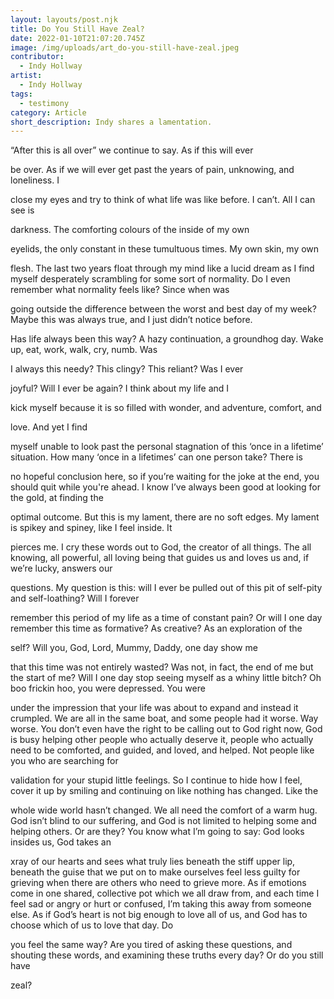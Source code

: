 ```yaml
---
layout: layouts/post.njk
title: Do You Still Have Zeal?
date: 2022-01-10T21:07:20.745Z
image: /img/uploads/art_do-you-still-have-zeal.jpeg
contributor:
  - Indy Hollway
artist:
  - Indy Hollway
tags:
  - testimony
category: Article
short_description: Indy shares a lamentation.
---
```

“After this is all over” we continue to say. As if this will ever 

be over. As if we will ever get past the years of pain, unknowing, and loneliness. I 

close my eyes and try to think of what life was like before. I can’t. All I can see is 

darkness. The comforting colours of the inside of my own 

eyelids, the only constant in these tumultuous times. My own skin, my own 

flesh. The last two years float through my mind like a lucid dream as I find myself desperately scrambling for some sort of normality. Do I even remember what normality feels like? Since when was 

going outside the difference between the worst and best day of my week? Maybe this was always true, and I just didn’t notice before. 

Has life always been this way? A hazy continuation, a groundhog day. Wake up, eat, work, walk, cry, numb. Was

I always this needy? This clingy? This reliant? Was I ever 

joyful? Will I ever be again? I think about my life and I 

kick myself because it is so filled with wonder, and adventure, comfort, and

love. And yet I find

myself unable to look past the personal stagnation of this ‘once in a lifetime’ situation. How many ‘once in a lifetimes’ can one person take? There is 

no hopeful conclusion here, so if you’re waiting for the joke at the end, you should quit while you're ahead. I know I’ve always been good at looking for the gold, at finding the 

optimal outcome. But this is my lament, there are no soft edges. My lament is spikey and spiney, like I feel inside. It 

pierces me. I cry these words out to God, the creator of all things. The all knowing, all powerful, all loving being that guides us and loves us and, if we’re lucky, answers our 

questions. My question is this: will I ever be pulled out of this pit of self-pity and self-loathing? Will I forever 

remember this period of my life as a time of constant pain? Or will I one day remember this time as formative? As creative? As an exploration of the 

self? Will you, God, Lord, Mummy, Daddy, one day show me 

that this time was not entirely wasted? Was not, in fact, the end of me but the start of me? Will I one day stop seeing myself as a whiny little bitch? Oh boo frickin hoo, you were depressed. You were 

under the impression that your life was about to expand and instead it crumpled. We are all in the same boat, and some people had it worse. Way worse. You don’t even have the right to be calling out to God right now, God is busy helping other people who actually deserve it, people who actually need to be comforted, and guided, and loved, and helped. Not people like you who are searching for 

validation for your stupid little feelings. So I continue to hide how I feel, cover it up by smiling and continuing on like nothing has changed. Like the 

whole wide world hasn’t changed. We all need the comfort of a warm hug. God isn’t blind to our suffering, and God is not limited to helping some and helping others. Or are they? You know what I’m going to say: God looks insides us, God takes an 

xray of our hearts and sees what truly lies beneath the stiff upper lip, beneath the guise that we put on to make ourselves feel less guilty for grieving when there are others who need to grieve more. As if emotions come in one shared, collective pot which we all draw from, and each time I feel sad or angry or hurt or confused, I’m taking this away from someone else. As if God’s heart is not big enough to love all of us, and God has to choose which of us to love that day. Do 

you feel the same way? Are you tired of asking these questions, and shouting these words, and examining these truths every day? Or do you still have 

zeal?
